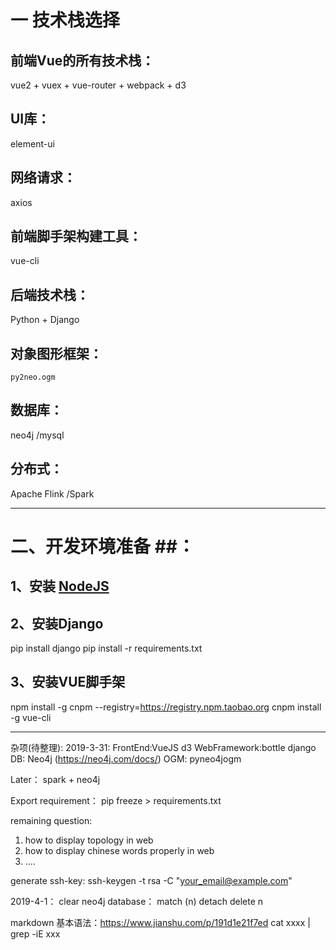 # 一 技术栈选择
## **前端Vue的所有技术栈**： 
   vue2 + vuex + vue-router + webpack + d3
## **UI库**： 
   element-ui
## **网络请求**：
   axios
## **前端脚手架构建工具**：
   vue-cli
## **后端技术栈**：
   Python + Django 
## **对象图形框架**：
    py2neo.ogm
## **数据库**： 
   neo4j /mysql
## **分布式**：
   Apache Flink /Spark
   
---

# **二、开发环境准备** ##：
## 1、安装 <a href="https://nodejs.org/en/" target="_blank">NodeJS</a> ##
   
## 2、安装Django ##
   pip install django 
   pip install -r requirements.txt
## 3、安装VUE脚手架 ##
   npm install -g cnpm --registry=https://registry.npm.taobao.org
   cnpm install -g vue-cli
   

---


杂项(待整理):
2019-3-31:
FrontEnd:VueJS d3
WebFramework:bottle django
DB: Neo4j (https://neo4j.com/docs/)
OGM: pyneo4jogm

Later： spark + neo4j

Export requirement： pip freeze > requirements.txt

remaining question: 
1. how to display topology in web
2. how to display chinese words properly in web
3. ....


generate ssh-key: 
ssh-keygen -t rsa -C "your_email@example.com"

2019-4-1：
clear neo4j database：
  match (n)
  detach delete n
  
markdown 基本语法：https://www.jianshu.com/p/191d1e21f7ed
cat xxxx | grep -iE xxx
